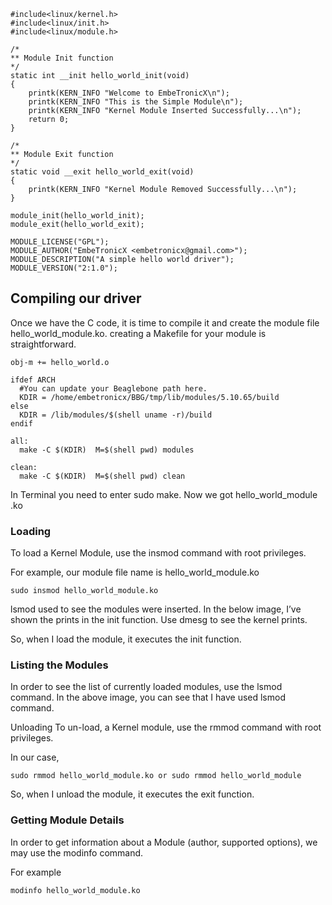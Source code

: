 ```
#include<linux/kernel.h>
#include<linux/init.h>
#include<linux/module.h>
 
/*
** Module Init function
*/
static int __init hello_world_init(void)
{
    printk(KERN_INFO "Welcome to EmbeTronicX\n");
    printk(KERN_INFO "This is the Simple Module\n");
    printk(KERN_INFO "Kernel Module Inserted Successfully...\n");
    return 0;
}

/*
** Module Exit function
*/
static void __exit hello_world_exit(void)
{
    printk(KERN_INFO "Kernel Module Removed Successfully...\n");
}
 
module_init(hello_world_init);
module_exit(hello_world_exit);
 
MODULE_LICENSE("GPL");
MODULE_AUTHOR("EmbeTronicX <embetronicx@gmail.com>");
MODULE_DESCRIPTION("A simple hello world driver");
MODULE_VERSION("2:1.0");
```
## Compiling our driver
Once we have the C code, it is time to compile it and create the module file hello_world_module.ko. creating a Makefile for your module is straightforward.
```
obj-m += hello_world.o
 
ifdef ARCH
  #You can update your Beaglebone path here.
  KDIR = /home/embetronicx/BBG/tmp/lib/modules/5.10.65/build
else
  KDIR = /lib/modules/$(shell uname -r)/build
endif
 
all:
  make -C $(KDIR)  M=$(shell pwd) modules
 
clean:
  make -C $(KDIR)  M=$(shell pwd) clean
```

In Terminal you need to enter sudo make. Now we got hello_world_module .ko


### Loading

To load a Kernel Module, use the insmod command with root privileges.

For example, our module file name is hello_world_module.ko
```
sudo insmod hello_world_module.ko
```


lsmod used to see the modules were inserted. In the below image, I’ve shown the prints in the init function. Use dmesg to see the kernel prints.



So, when I load the module, it executes the init function.

### Listing the Modules
In order to see the list of currently loaded modules, use the lsmod command. In the above image, you can see that I have used lsmod command.

Unloading
To un-load, a Kernel module, use the rmmod command with root privileges.

In our case,
```
sudo rmmod hello_world_module.ko or sudo rmmod hello_world_module
```


So, when I unload the module, it executes the exit function.


### Getting Module Details
In order to get information about a Module (author, supported options), we may use the modinfo command.

For example
```
modinfo hello_world_module.ko
```

